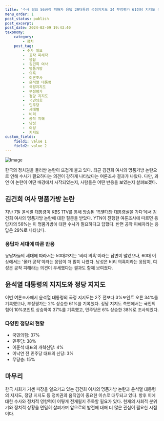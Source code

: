 ```yaml
---
title: '수사 필요 56공작 피해자 응답 29대통령 국정지지도 34 부정평가 61정당 지지도 국민의힘 37 민주당 38'
menu_order: 1
post_status: publish
post_excerpt: 
post_date: 2024-02-09 19:43:40
taxonomy:
    category:
        - 정치
    post_tag:
        - 수사 필요
        -  공작 피해자
        -  응답
        -  김건희 여사
        -  명품가방
        -  의혹
        -  여론조사
        -  윤석열 대통령
        -  국정지지도
        -  부정평가
        -  정당 지지도
        -  국민의힘
        -  민주당
        -  세대별
        -  비리
        -  공작 피해
        -  남성
        -  여성
        -  지지도
custom_fields:
    field1: value 1
    field2: value 2
---
```


![Image](https://imgnews.pstatic.net/image/018/2024/02/09/0005671120_001_20240209162501040.jpg?type=w647)

한국의 정치권을 둘러싼 논란이 뜨겁게 불고 있다. 최근 김건희 여사의 명품가방 논란으로 인해 수사가 필요하다는 의견이 강하게 나타났다는 여론조사 결과가 나왔다. 다만, 과연 이 논란이 어떤 배경에서 시작되었는지, 사람들은 어떤 반응을 보였는지 살펴보겠다.
## 김건희 여사 명품가방 논란
지난 7일 윤석열 대통령이 KBS 1TV를 통해 방송된 ‘특별대담 대통령실을 가다’에서 김건희 여사의 명품가방 논란에 대한 질문을 받았다. YTN이 진행한 여론조사에 따르면 응답자의 56%는 이 명품가방에 대한 수사가 필요하다고 답했다. 반면 공작 피해자라는 응답은 29%로 나타났다.
### 응답자 세대에 따른 반응
응답자들의 세대에 따라서는 50대까지는 '비리 의혹'이라는 답변이 많았으나, 60대 이상에서는 '몰카 공작'이라는 응답이 더 많이 나왔다. 남성은 비리 의혹이라는 응답이, 여성은 공작 피해라는 의견이 우세했다는 결과도 함께 보여졌다.
## 윤석열 대통령의 지지도와 정당 지지도
이번 여론조사에서 윤석열 대통령의 국정 지지도는 2주 전보다 3%포인트 오른 34%를 기록했으나, 부정평가는 2% 상승한 61%를 기록했다. 정당 지지도 측면에서는 국민의힘이 10%포인트 상승하여 37%를 기록했고, 민주당은 6% 상승한 38%로 조사되었다.
### 다양한 정당의 현황
- 국민의힘: 37%
- 민주당: 38%
- 이준석 대표의 개혁신당: 4%
- 이낙연 전 민주당 대표의 신당: 3%
- 무당층: 15%
## 마무리
한국 사회가 거센 파장을 일으키고 있는 김건희 여사의 명품가방 논란과 윤석열 대통령의 지지도, 정당 지지도 등 정치권의 움직임이 중요한 이슈로 대두되고 있다. 향후 이에 대한 수사와 정치적 영향력이 어떻게 전개될지 주목할 필요가 있다. 현재의 사회적 분위기와 정치적 상황을 면밀히 살펴가며 앞으로의 발전에 대해 더 많은 관심이 필요한 시점이다.
